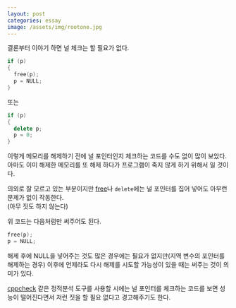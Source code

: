 ```yaml
---
layout: post
categories: essay
image: /assets/img/rootone.jpg
---
```

결론부터 이야기 하면 널 체크는 할 필요가 없다.

```c++
if (p)
{
  free(p);
  p = NULL;
}
```

또는

```c++
if (p)
{
  delete p;
  p = 0;
}
```

이렇게 메모리를 해제하기 전에 널 포인터인지 체크하는 코드를 수도 없이 많이 보았다.  
아마도 이미 해제한 메모리를 또 해제 하다가 프로그램이 죽지 않게 하기 위해서 일 것이다.

의외로 잘 모르고 있는 부분이지만 [free](https://docs.microsoft.com/en-us/cpp/c-runtime-library/reference/free?view=msvc-160)나 `delete`에는 널 포인터를 집어 넣어도 아무런 문제가 없이 작동한다.  
(아무 짓도 하지 않는다)


위 코드는 다음처럼만 써주어도 된다.

```c++
free(p);
p = NULL;
```

해제 후에 NULL을 넣어주는 것도 많은 경우에는 필요가 없지만(지역 변수의 포인터를 해제하는 경우) 이후에 언제라도 다시 해제를 시도할 가능성이 있을 때는 써주는 것이 의미가 있다.

[cppcheck](https://github.com/danmar/cppcheck) 같은 정적분석 도구를 사용할 시에는 널 포인터를 체크하는 코드를 보면 성능이 떨어진다면서 저런 짓을 할 필요 없다고 경고해주기도 한다.